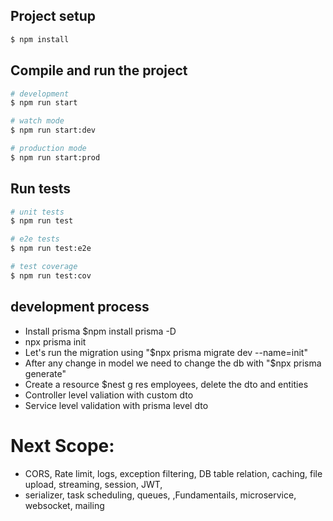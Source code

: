 ## Project setup

```bash
$ npm install
```

## Compile and run the project

```bash
# development
$ npm run start

# watch mode
$ npm run start:dev

# production mode
$ npm run start:prod
```

## Run tests

```bash
# unit tests
$ npm run test

# e2e tests
$ npm run test:e2e

# test coverage
$ npm run test:cov
```

## development process

- Install prisma $npm install prisma -D
- npx prisma init
- Let's run the migration using "$npx prisma migrate dev --name=init"
- After any change in model we need to change the db with "$npx prisma generate"
- Create a resource $nest g res employees, delete the dto and entities
- Controller level valiation with custom dto
- Service level validation with prisma level dto

# Next Scope:
- CORS, Rate limit, logs, exception filtering, DB table relation, caching, file upload,  streaming, session, JWT,
- serializer, task scheduling, queues, ,Fundamentails, microservice, websocket, mailing
